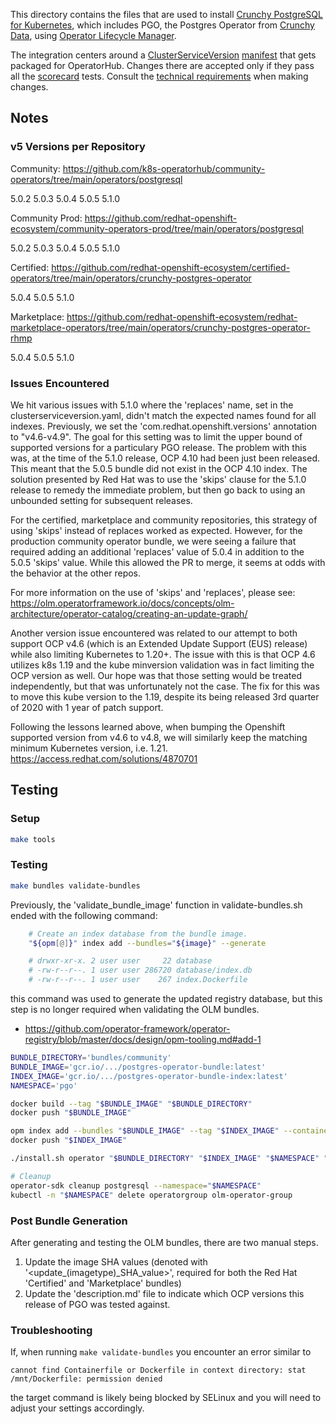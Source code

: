 This directory contains the files that are used to install [Crunchy PostgreSQL for Kubernetes][hub-listing],
which includes PGO, the Postgres Operator from [Crunchy Data][], using [Operator Lifecycle Manager][OLM].

The integration centers around a [ClusterServiceVersion][olm-csv] [manifest](./bundle.csv.yaml)
that gets packaged for OperatorHub. Changes there are accepted only if they pass all the [scorecard][]
tests. Consult the [technical requirements][hub-contrib] when making changes.

<!-- Requirements might have changed with https://github.com/operator-framework/community-operators/issues/4159 -->

[Crunchy Data]: https://www.crunchydata.com
[hub-contrib]: https://operator-framework.github.io/community-operators/packaging-operator/
[hub-listing]: https://operatorhub.io/operator/postgresql
[OLM]: https://github.com/operator-framework/operator-lifecycle-manager
[olm-csv]: https://github.com/operator-framework/operator-lifecycle-manager/blob/master/doc/design/building-your-csv.md
[scorecard]: https://sdk.operatorframework.io/docs/testing-operators/scorecard/

[Red Hat Container Certification]: https://redhat-connect.gitbook.io/partner-guide-for-red-hat-openshift-and-container/
[Red Hat Operator Certification]: https://redhat-connect.gitbook.io/certified-operator-guide/

<!-- registry.connect.redhat.com/crunchydata/postgres-operator-bundle -->

## Notes

### v5 Versions per Repository

Community: https://github.com/k8s-operatorhub/community-operators/tree/main/operators/postgresql

5.0.2
5.0.3
5.0.4
5.0.5
5.1.0

Community Prod: https://github.com/redhat-openshift-ecosystem/community-operators-prod/tree/main/operators/postgresql

5.0.2
5.0.3
5.0.4
5.0.5
5.1.0

Certified: https://github.com/redhat-openshift-ecosystem/certified-operators/tree/main/operators/crunchy-postgres-operator

5.0.4
5.0.5
5.1.0

Marketplace: https://github.com/redhat-openshift-ecosystem/redhat-marketplace-operators/tree/main/operators/crunchy-postgres-operator-rhmp

5.0.4
5.0.5
5.1.0

### Issues Encountered

We hit various issues with 5.1.0 where the 'replaces' name, set in the clusterserviceversion.yaml, didn't match the
expected names found for all indexes. Previously, we set the 'com.redhat.openshift.versions' annotation to "v4.6-v4.9".
The goal for this setting was to limit the upper bound of supported versions for a particulary PGO release.
The problem with this was, at the time of the 5.1.0 release, OCP 4.10 had been just been released. This meant that the
5.0.5 bundle did not exist in the OCP 4.10 index. The solution presented by Red Hat was to use the 'skips' clause for
the 5.1.0 release to remedy the immediate problem, but then go back to using an unbounded setting for subsequent
releases.

For the certified, marketplace and community repositories, this strategy of using 'skips' instead of replaces worked as
expected. However, for the production community operator bundle, we were seeing a failure that required adding an
additional 'replaces' value of 5.0.4 in addition to the 5.0.5 'skips' value. While this allowed the PR to merge, it
seems at odds with the behavior at the other repos.

For more information on the use of 'skips' and 'replaces', please see:
https://olm.operatorframework.io/docs/concepts/olm-architecture/operator-catalog/creating-an-update-graph/


Another version issue encountered was related to our attempt to both support OCP v4.6 (which is an Extended Update
Support (EUS) release) while also limiting Kubernetes to 1.20+. The issue with this is that OCP 4.6 utilizes k8s 1.19
and the kube minversion validation was in fact limiting the OCP version as well. Our hope was that those setting would
be treated independently, but that was unfortunately not the case. The fix for this was to move this kube version to the
1.19, despite its being released 3rd quarter of 2020 with 1 year of patch support.

Following the lessons learned above, when bumping the Openshift supported version from v4.6 to v4.8, we will similarly
keep the matching minimum Kubernetes version, i.e. 1.21.
https://access.redhat.com/solutions/4870701

## Testing

### Setup

```sh
make tools
```

### Testing

```sh
make bundles validate-bundles
```

Previously, the 'validate_bundle_image' function in validate-bundles.sh ended
with the following command:

```sh
	# Create an index database from the bundle image.
	"${opm[@]}" index add --bundles="${image}" --generate

	# drwxr-xr-x. 2 user user     22 database
	# -rw-r--r--. 1 user user 286720 database/index.db
	# -rw-r--r--. 1 user user    267 index.Dockerfile
```

this command was used to generate the updated registry database, but this step
is no longer required when validating the OLM bundles.
- https://github.com/operator-framework/operator-registry/blob/master/docs/design/opm-tooling.md#add-1

```sh
BUNDLE_DIRECTORY='bundles/community'
BUNDLE_IMAGE='gcr.io/.../postgres-operator-bundle:latest'
INDEX_IMAGE='gcr.io/.../postgres-operator-bundle-index:latest'
NAMESPACE='pgo'

docker build --tag "$BUNDLE_IMAGE" "$BUNDLE_DIRECTORY"
docker push "$BUNDLE_IMAGE"

opm index add --bundles "$BUNDLE_IMAGE" --tag "$INDEX_IMAGE" --container-tool=docker
docker push "$INDEX_IMAGE"

./install.sh operator "$BUNDLE_DIRECTORY" "$INDEX_IMAGE" "$NAMESPACE" "$NAMESPACE"

# Cleanup
operator-sdk cleanup postgresql --namespace="$NAMESPACE"
kubectl -n "$NAMESPACE" delete operatorgroup olm-operator-group
```

### Post Bundle Generation

After generating and testing the OLM bundles, there are two manual steps.

1. Update the image SHA values (denoted with '<update_(imagetype)_SHA_value>', required for both the Red Hat 'Certified' and
'Marketplace' bundles)
2. Update the 'description.md' file to indicate which OCP versions this release of PGO was tested against.

### Troubleshooting

If, when running `make validate-bundles` you encounter an error similar  to

`cannot find Containerfile or Dockerfile in context directory: stat /mnt/Dockerfile: permission denied`

the target command is likely being blocked by SELinux and you will need to adjust
your settings accordingly.
